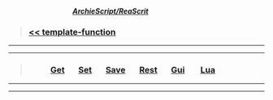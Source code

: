 ##### &nbsp;&nbsp;&nbsp;&nbsp;&nbsp;&nbsp;&nbsp;&nbsp;&nbsp;&nbsp;&nbsp;&nbsp;&nbsp;&nbsp;&nbsp;&nbsp;&nbsp;&nbsp;&nbsp;&nbsp;&nbsp;&nbsp;&nbsp;&nbsp;&nbsp;&nbsp;&nbsp;&nbsp;&nbsp;&nbsp;&nbsp;&nbsp;&nbsp;&nbsp;&nbsp;&nbsp;&nbsp;&nbsp;&nbsp;&nbsp;&nbsp;&nbsp;&nbsp;&nbsp;&nbsp;&nbsp;&nbsp;&nbsp;&nbsp;&nbsp;&nbsp;&nbsp;&nbsp;&nbsp;&nbsp;&nbsp;&nbsp;&nbsp;&nbsp;&nbsp;&nbsp;&nbsp;&nbsp;&nbsp;&nbsp;&nbsp;&nbsp;&nbsp;&nbsp;&nbsp;&nbsp;&nbsp;&nbsp;&nbsp;&nbsp;&nbsp;&nbsp;&nbsp;&nbsp;&nbsp;&nbsp;&nbsp;&nbsp;&nbsp;&nbsp;&nbsp;&nbsp;&nbsp;&nbsp;&nbsp;&nbsp;&nbsp;&nbsp;&nbsp;&nbsp;&nbsp;&nbsp;&nbsp;&nbsp;&nbsp;&nbsp;&nbsp;&nbsp;&nbsp;&nbsp;&nbsp;&nbsp;&nbsp;&nbsp;&nbsp;&nbsp;&nbsp;&nbsp;&nbsp;&nbsp;&nbsp;&nbsp;&nbsp;&nbsp;&nbsp;&nbsp;&nbsp;&nbsp;&nbsp;&nbsp;&nbsp;&nbsp;&nbsp;&nbsp;&nbsp;&nbsp;&nbsp;&nbsp;&nbsp;&nbsp;&nbsp;&nbsp;&nbsp;&nbsp;&nbsp;&nbsp;&nbsp;&nbsp;&nbsp;&nbsp;&nbsp;&nbsp;&nbsp;&nbsp;&nbsp;&nbsp;&nbsp;&nbsp;&nbsp;&nbsp;&nbsp;&nbsp;&nbsp;&nbsp;&nbsp;&nbsp;&nbsp;&nbsp;&nbsp;&nbsp;&nbsp;&nbsp;&nbsp;&nbsp;&nbsp;&nbsp;&nbsp;&nbsp;&nbsp;&nbsp;&nbsp;&nbsp;&nbsp;&nbsp;&nbsp;&nbsp;&nbsp;&nbsp;&nbsp;&nbsp;&nbsp;&nbsp;&nbsp;&nbsp;&nbsp;[***ArchieScript/ReaScrit***](https://github.com/ArchieScript/ReaScrit)


>### [ << template-function](https://github.com/ArchieScript/template-function)
-------------
-------------------------------------------

>### &nbsp;&nbsp;&nbsp;&nbsp;&nbsp;&nbsp;&nbsp;&nbsp;&nbsp;&nbsp;                                                                              [Get](https://github.com/ArchieScript/template-function/tree/master/template-function/Get)           &nbsp;&nbsp;&nbsp;&nbsp;&nbsp;        [Set](https://github.com/ArchieScript/template-function/tree/master/template-function/Set)           &nbsp;&nbsp;&nbsp;&nbsp;&nbsp;        [Save](https://github.com/ArchieScript/template-function/tree/master/template-function/Save)         &nbsp;&nbsp;&nbsp;&nbsp;&nbsp;        [Rest](https://github.com/ArchieScript/template-function/tree/master/template-function/Rest)         &nbsp;&nbsp;&nbsp;&nbsp;&nbsp;        [Gui](https://github.com/ArchieScript/template-function/tree/master/template-function/Gui)           &nbsp;&nbsp;&nbsp;&nbsp;&nbsp;        [Lua](https://github.com/ArchieScript/template-function/tree/master/template-function/Lua)           &nbsp;&nbsp;&nbsp;&nbsp;&nbsp; 
---

---
